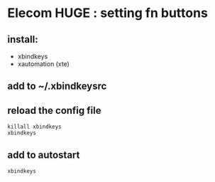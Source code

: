 # Elecom HUGE : setting fn buttons

## install:
- xbindkeys
- xautomation (xte)

## add to ~/.xbindkeysrc

## reload the config file
```
killall xbindkeys
xbindkeys
```

## add to autostart 
```
xbindkeys
```

